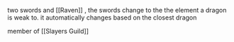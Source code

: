 two swords and [[Raven]] , the swords change to the the element a dragon is weak to. it automatically changes based on the closest dragon

member of [[Slayers Guild]] 